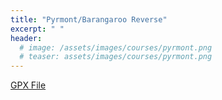 ```yaml
---
title: "Pyrmont/Barangaroo Reverse"
excerpt: " "
header:
  # image: /assets/images/courses/pyrmont.png
  # teaser: assets/images/courses/pyrmont.png
---
```


<div class="strava-embed-placeholder" data-embed-type="route" data-embed-id="3344896222095524616" data-full-width="true" data-style="standard" data-surface-type="true" data-club-id="109154" data-from-embed="false"></div><script src="https://strava-embeds.com/embed.js"></script>

<a href="\assets\gpx_files\pyrmont-barangaroo-reverse.gpx">GPX File</a>
